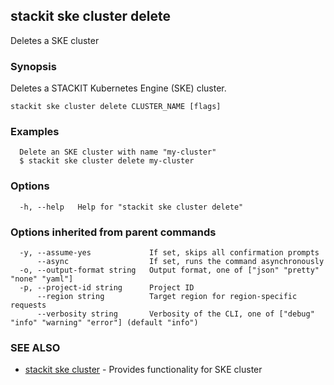 ## stackit ske cluster delete

Deletes a SKE cluster

### Synopsis

Deletes a STACKIT Kubernetes Engine (SKE) cluster.

```
stackit ske cluster delete CLUSTER_NAME [flags]
```

### Examples

```
  Delete an SKE cluster with name "my-cluster"
  $ stackit ske cluster delete my-cluster
```

### Options

```
  -h, --help   Help for "stackit ske cluster delete"
```

### Options inherited from parent commands

```
  -y, --assume-yes             If set, skips all confirmation prompts
      --async                  If set, runs the command asynchronously
  -o, --output-format string   Output format, one of ["json" "pretty" "none" "yaml"]
  -p, --project-id string      Project ID
      --region string          Target region for region-specific requests
      --verbosity string       Verbosity of the CLI, one of ["debug" "info" "warning" "error"] (default "info")
```

### SEE ALSO

* [stackit ske cluster](./stackit_ske_cluster.md)	 - Provides functionality for SKE cluster

